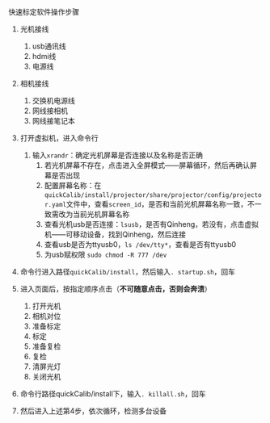 快速标定软件操作步骤

1. 光机接线
   1. usb通讯线
   2. hdmi线
   3. 电源线
2. 相机接线
   1. 交换机电源线
   2. 网线接相机
   3. 网线接笔记本
3. 打开虚拟机，进入命令行
   1. 输入`xrandr`：确定光机屏幕是否连接以及名称是否正确
      1. 若光机屏幕不存在，点击进入全屏模式——屏幕循环，然后再确认屏幕是否出现
      2. 配置屏幕名称：在`quickCalib/install/projector/share/projector/config/projector.yaml`文件中，查看`screen_id`，是否和当前光机屏幕名称一致，不一致需改为当前光机屏幕名称
      3. 查看光机usb是否连接：`lsusb`，是否有Qinheng，若没有，点击虚拟机——可移动设备，找到Qinheng，然后连接
      4. 查看usb是否为ttyusb0，`ls /dev/tty*`，查看是否有ttyusb0
      5. 为usb赋权限 `sudo chmod -R 777 /dev`
4. 命令行进入路径`quickCalib/install`，然后输入`. startup.sh`，回车
5. 进入页面后，按指定顺序点击（**不可随意点击，否则会奔溃**）
   1. 打开光机
   2. 相机对位
   3. 准备标定
   4. 标定
   5. 准备复检
   6. 复检
   7. 清屏光灯
   8. 关闭光机

6. 命令行路径quickCalib/install下，输入`. killall.sh`，回车
7. 然后进入上述第4步，依次循环，检测多台设备